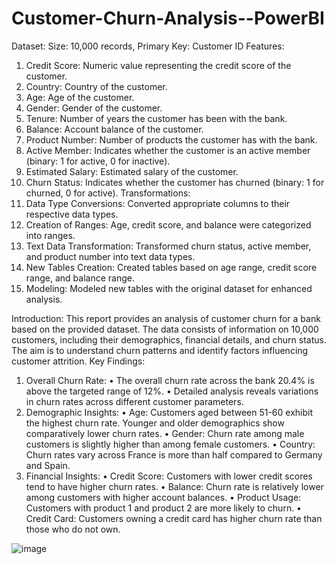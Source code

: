 # Customer-Churn-Analysis--PowerBI
Dataset: Size: 10,000 records, Primary Key: Customer ID
Features:
1.	Credit Score: Numeric value representing the credit score of the customer.
2.	Country: Country of the customer.
3.	Age: Age of the customer.
4.	Gender: Gender of the customer.
5.	Tenure: Number of years the customer has been with the bank.
6.	Balance: Account balance of the customer.
7.	Product Number: Number of products the customer has with the bank.
8.	Active Member: Indicates whether the customer is an active member (binary: 1 for active, 0 for inactive).
9.	Estimated Salary: Estimated salary of the customer.
10.	Churn Status: Indicates whether the customer has churned (binary: 1 for churned, 0 for active).
Transformations:
1.	Data Type Conversions: Converted appropriate columns to their respective data types.
2.	Creation of Ranges: Age, credit score, and balance were categorized into ranges.
3.	Text Data Transformation: Transformed churn status, active member, and product number into text data types.
4.	New Tables Creation: Created tables based on age range, credit score range, and balance range.
5.	Modeling: Modeled new tables with the original dataset for enhanced analysis.

Introduction: This report provides an analysis of customer churn for a bank based on the provided dataset. The data consists of information on 10,000 customers, including their demographics, financial details, and churn status. The aim is to understand churn patterns and identify factors influencing customer attrition.
Key Findings:
1.	Overall Churn Rate:
•	The overall churn rate across the bank 20.4% is above the targeted range of 12%.
•	Detailed analysis reveals variations in churn rates across different customer parameters.
2.	Demographic Insights:
•	Age: Customers aged between 51-60 exhibit the highest churn rate. Younger and older demographics show comparatively lower churn rates.
•	Gender: Churn rate among male customers is slightly higher than among female customers.
•	Country: Churn rates vary across France is more than half compared to Germany and Spain.
3.	Financial Insights:
•	Credit Score: Customers with lower credit scores tend to have higher churn rates.
•	Balance: Churn rate is relatively lower among customers with higher account balances.
•	Product Usage: Customers with product 1 and product 2 are more likely to churn.
•	Credit Card: Customers owning a credit card has higher churn rate than those who do not own.


![image](https://github.com/Vd1299/Customer-Churn-Analysis--PowerBI/assets/60086631/cf76891c-db8c-484a-a47b-e1a3b3428839)
